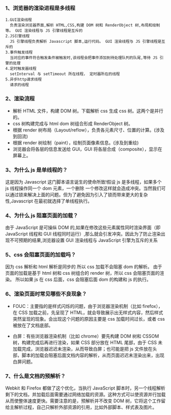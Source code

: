 ### 1、浏览器的渲染进程是多线程

    1.GUI渲染线程
      负责渲染浏览器界面,解析 HTML,CSS,构建 DOM 树和 RenderObject 树,布局和绘制等。 GUI 渲染线程与 JS 引擎线程是互斥的
    2.JS引擎线程
      JS 引擎线程负责解析 Javascript 脚本,运行代码。 GUI 渲染线程与 JS 引擎线程是互斥的
    3.事件触发线程
      当对应的事件符合触发条件被触发时,该线程会把事件添加到待处理队列的队尾,等待 JS 引擎的处理
    4.定时触发器线程
      setInterval 与 setTimeout 所在线程， 定时器所在的线程
    5.异步http请求线程
      请求的线程

### 2、渲染流程

- 解析 HTML 文件，构建 DOM 树。下载解析 css 生成 css 树。这两个是并行的。
- css 树构建完成与 html dom 树组合形成 RenderObject 树。
- 根据 render 树布局（Layout/reflow），负责各元素尺寸、位置的计算。(涉及到回流)
- 根据 render 树绘制（paint），绘制页面像素信息。(涉及到重绘)
- 浏览器会将各层的信息发送给 GUI，GUI 将各层合成（composite），显示在屏幕上。

### 3、为什么 js 是单线程的？

这是因为 Javascript 这门脚本语言诞生的使命所致!假设 js 是多线程，如果多个 js 线程操作同一个 dom 元素，一个删除 一个修改这样就会造成冲突。当然我们可以通过锁来解决上面的问题。但为了避免因为引入了锁而带来更大的复杂性,Javascript 在最初就选择了单线程执行。

### 4、为什么 js 阻塞页面的加载？

由于 JavaScript 是可操纵 DOM 的,如果在修改这些元素属性同时渲染界面（即 JavaScript 线程和 GUI 线程同时运行）,那么就会引发冲突。因此为了防止渲染出现不可预期的结果,浏览器设置 GUI 渲染线程与 JavaScript 引擎为互斥的关系

### 5、css 会阻塞页面的加载吗？

因为 css 解析和 html 解析是同步的 所以 css 加载不会阻塞 dom 的解析。
由于页面的加载是基于 html 树和 css 树组合的 render 树，所以 css 会阻塞页面的渲染。
所以如果 js 在 css 后面，css 会阻塞后面 dom 的构建和 js 的执行。

### 6、渲染页面时常见哪些不良现象？

- FOUC：主要指的是样式闪烁的问题，由于浏览器渲染机制（比如 firefox），在 CSS 加载之前，先呈现了 HTML，就会导致展示出无样式内容，然后样式突然呈现的现象。会出现这个问题的原因主要是 css 加载时间过长，或者 css 被放在了文档底部。

- 白屏：有些浏览器渲染机制（比如 chrome）要先构建 DOM 树和 CSSOM 树，构建完成后再进行渲染，如果 CSS 部分放在 HTML 尾部，由于 CSS 未加载完成，浏览器迟迟未渲染，从而导致白屏；也可能是把 js 文件放在头部，脚本的加载会阻塞后面文档内容的解析，从而页面迟迟未渲染出来，出现白屏问题。

### 7、什么是文档的预解析？

Webkit 和 Firefox 都做了这个优化，当执行 JavaScript 脚本时，另一个线程解析剩下的文档，并加载后面需要通过网络加载的资源。这种方式可以使资源并行加载从而使整体速度更快。需要注意的是，预解析并不改变 DOM 树，它将这个工作留给主解析过程，自己只解析外部资源的引用，比如外部脚本、样式表及图片。
